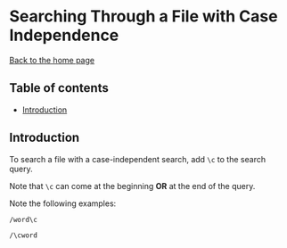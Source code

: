 # Searching Through a File with Case Independence

[Back to the home page](README.md)

## Table of contents

- [Introduction](#introduction)

## Introduction

To search a file with a case-independent search, add `\c` to the search query.

Note that `\c` can come at the beginning **OR** at the end of the query.

Note the following examples:

```
/word\c
```

```
/\cword
```
